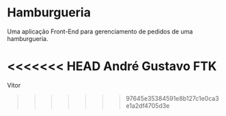 # Hamburgueria
Uma aplicação Front-End para gerenciamento de pedidos de uma hamburgueria.

<<<<<<< HEAD
André Gustavo FTK
=======
Vitor
>>>>>>> 97645e35384591e8b127c1e0ca3e1a2df4705d3e
